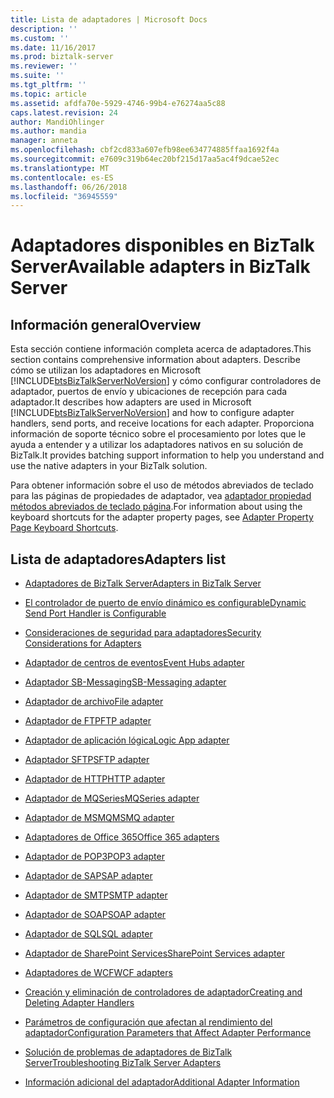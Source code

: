 ```yaml
---
title: Lista de adaptadores | Microsoft Docs
description: ''
ms.custom: ''
ms.date: 11/16/2017
ms.prod: biztalk-server
ms.reviewer: ''
ms.suite: ''
ms.tgt_pltfrm: ''
ms.topic: article
ms.assetid: afdfa70e-5929-4746-99b4-e76274aa5c88
caps.latest.revision: 24
author: MandiOhlinger
ms.author: mandia
manager: anneta
ms.openlocfilehash: cbf2cd833a607efb98ee634774885ffaa1692f4a
ms.sourcegitcommit: e7609c319b64ec20bf215d17aa5ac4f9dcae52ec
ms.translationtype: MT
ms.contentlocale: es-ES
ms.lasthandoff: 06/26/2018
ms.locfileid: "36945559"
---
```

# <a name="available-adapters-in-biztalk-server"></a><span data-ttu-id="16ce4-102">Adaptadores disponibles en BizTalk Server</span><span class="sxs-lookup"><span data-stu-id="16ce4-102">Available adapters in BizTalk Server</span></span>

## <a name="overview"></a><span data-ttu-id="16ce4-103">Información general</span><span class="sxs-lookup"><span data-stu-id="16ce4-103">Overview</span></span>
<span data-ttu-id="16ce4-104">Esta sección contiene información completa acerca de adaptadores.</span><span class="sxs-lookup"><span data-stu-id="16ce4-104">This section contains comprehensive information about adapters.</span></span> <span data-ttu-id="16ce4-105">Describe cómo se utilizan los adaptadores en Microsoft [!INCLUDE[btsBizTalkServerNoVersion](../includes/btsbiztalkservernoversion-md.md)] y cómo configurar controladores de adaptador, puertos de envío y ubicaciones de recepción para cada adaptador.</span><span class="sxs-lookup"><span data-stu-id="16ce4-105">It describes how adapters are used in Microsoft [!INCLUDE[btsBizTalkServerNoVersion](../includes/btsbiztalkservernoversion-md.md)] and how to configure adapter handlers, send ports, and receive locations for each adapter.</span></span> <span data-ttu-id="16ce4-106">Proporciona información de soporte técnico sobre el procesamiento por lotes que le ayuda a entender y a utilizar los adaptadores nativos en su solución de BizTalk.</span><span class="sxs-lookup"><span data-stu-id="16ce4-106">It provides batching support information to help you understand and use the native adapters in your BizTalk solution.</span></span>  
  
 <span data-ttu-id="16ce4-107">Para obtener información sobre el uso de métodos abreviados de teclado para las páginas de propiedades de adaptador, vea [adaptador propiedad métodos abreviados de teclado página](../core/adapter-property-page-keyboard-shortcuts.md).</span><span class="sxs-lookup"><span data-stu-id="16ce4-107">For information about using the keyboard shortcuts for the adapter property pages, see [Adapter Property Page Keyboard Shortcuts](../core/adapter-property-page-keyboard-shortcuts.md).</span></span>  
  
## <a name="adapters-list"></a><span data-ttu-id="16ce4-108">Lista de adaptadores</span><span class="sxs-lookup"><span data-stu-id="16ce4-108">Adapters list</span></span>
  
-   [<span data-ttu-id="16ce4-109">Adaptadores de BizTalk Server</span><span class="sxs-lookup"><span data-stu-id="16ce4-109">Adapters in BizTalk Server</span></span>](../core/adapters-in-biztalk-server.md)  
  
-   [<span data-ttu-id="16ce4-110">El controlador de puerto de envío dinámico es configurable</span><span class="sxs-lookup"><span data-stu-id="16ce4-110">Dynamic Send Port Handler is Configurable</span></span>](../core/dynamic-send-port-handler-is-configurable.md)  
  
-   [<span data-ttu-id="16ce4-111">Consideraciones de seguridad para adaptadores</span><span class="sxs-lookup"><span data-stu-id="16ce4-111">Security Considerations for Adapters</span></span>](../core/security-considerations-for-adapters.md)  

-   [<span data-ttu-id="16ce4-112">Adaptador de centros de eventos</span><span class="sxs-lookup"><span data-stu-id="16ce4-112">Event Hubs adapter</span></span>](../core/event-hubs-adapter.md)
  
-   [<span data-ttu-id="16ce4-113">Adaptador SB-Messaging</span><span class="sxs-lookup"><span data-stu-id="16ce4-113">SB-Messaging adapter</span></span>](../core/sb-messaging-adapter.md)  
  
-   [<span data-ttu-id="16ce4-114">Adaptador de archivo</span><span class="sxs-lookup"><span data-stu-id="16ce4-114">File adapter</span></span>](../core/file-adapter.md)  
  
-   [<span data-ttu-id="16ce4-115">Adaptador de FTP</span><span class="sxs-lookup"><span data-stu-id="16ce4-115">FTP adapter</span></span>](../core/ftp-adapter.md)  

- [<span data-ttu-id="16ce4-116">Adaptador de aplicación lógica</span><span class="sxs-lookup"><span data-stu-id="16ce4-116">Logic App adapter</span></span>](../core/logic-app-adapter.md)
  
-   [<span data-ttu-id="16ce4-117">Adaptador SFTP</span><span class="sxs-lookup"><span data-stu-id="16ce4-117">SFTP adapter</span></span>](../core/sftp-adapter.md)  
  
-   [<span data-ttu-id="16ce4-118">Adaptador de HTTP</span><span class="sxs-lookup"><span data-stu-id="16ce4-118">HTTP adapter</span></span>](../core/http-adapter.md)  
  
-   [<span data-ttu-id="16ce4-119">Adaptador de MQSeries</span><span class="sxs-lookup"><span data-stu-id="16ce4-119">MQSeries adapter</span></span>](../core/mqseries-adapter.md)  
  
-   [<span data-ttu-id="16ce4-120">Adaptador de MSMQ</span><span class="sxs-lookup"><span data-stu-id="16ce4-120">MSMQ adapter</span></span>](../core/msmq-adapter.md)  

-   [<span data-ttu-id="16ce4-121">Adaptadores de Office 365</span><span class="sxs-lookup"><span data-stu-id="16ce4-121">Office 365 adapters</span></span>](office365-adapters.md)
  
-   [<span data-ttu-id="16ce4-122">Adaptador de POP3</span><span class="sxs-lookup"><span data-stu-id="16ce4-122">POP3 adapter</span></span>](../core/pop3-adapter.md)  
  
-   [<span data-ttu-id="16ce4-123">Adaptador de SAP</span><span class="sxs-lookup"><span data-stu-id="16ce4-123">SAP adapter</span></span>](../core/sap-adapter.md)  
  
-   [<span data-ttu-id="16ce4-124">Adaptador de SMTP</span><span class="sxs-lookup"><span data-stu-id="16ce4-124">SMTP adapter</span></span>](../core/smtp-adapter.md)  
  
-   [<span data-ttu-id="16ce4-125">Adaptador de SOAP</span><span class="sxs-lookup"><span data-stu-id="16ce4-125">SOAP adapter</span></span>](../core/soap-adapter.md)  
  
-   [<span data-ttu-id="16ce4-126">Adaptador de SQL</span><span class="sxs-lookup"><span data-stu-id="16ce4-126">SQL adapter</span></span>](../core/sql-adapter.md)  
  
-   [<span data-ttu-id="16ce4-127">Adaptador de SharePoint Services</span><span class="sxs-lookup"><span data-stu-id="16ce4-127">SharePoint Services adapter</span></span>](../core/windows-sharepoint-services-adapter.md)  
  
-   [<span data-ttu-id="16ce4-128">Adaptadores de WCF</span><span class="sxs-lookup"><span data-stu-id="16ce4-128">WCF adapters</span></span>](../core/wcf-adapters.md)  
  
-   [<span data-ttu-id="16ce4-129">Creación y eliminación de controladores de adaptador</span><span class="sxs-lookup"><span data-stu-id="16ce4-129">Creating and Deleting Adapter Handlers</span></span>](../core/creating-and-deleting-adapter-handlers.md)  
  
-   [<span data-ttu-id="16ce4-130">Parámetros de configuración que afectan al rendimiento del adaptador</span><span class="sxs-lookup"><span data-stu-id="16ce4-130">Configuration Parameters that Affect Adapter Performance</span></span>](../core/configuration-parameters-that-affect-adapter-performance.md)  
  
-   [<span data-ttu-id="16ce4-131">Solución de problemas de adaptadores de BizTalk Server</span><span class="sxs-lookup"><span data-stu-id="16ce4-131">Troubleshooting BizTalk Server Adapters</span></span>](../core/troubleshooting-biztalk-server-adapters.md)  
  
-   [<span data-ttu-id="16ce4-132">Información adicional del adaptador</span><span class="sxs-lookup"><span data-stu-id="16ce4-132">Additional Adapter Information</span></span>](../core/additional-adapter-information.md)